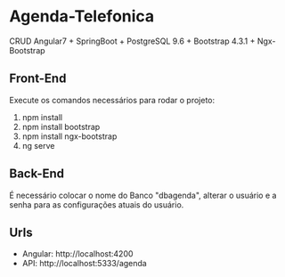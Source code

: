 # Agenda-Telefonica
CRUD Angular7 + SpringBoot + PostgreSQL 9.6 + Bootstrap 4.3.1 + Ngx-Bootstrap 

## Front-End
Execute os comandos necessários para rodar o projeto:
1. npm install
2. npm install bootstrap
3. npm install ngx-bootstrap
4. ng serve

## Back-End
É necessário colocar o nome do Banco "dbagenda", alterar o usuário e a senha para as configurações atuais do usuário.

## Urls

* Angular: http://localhost:4200
* API: http://localhost:5333/agenda

